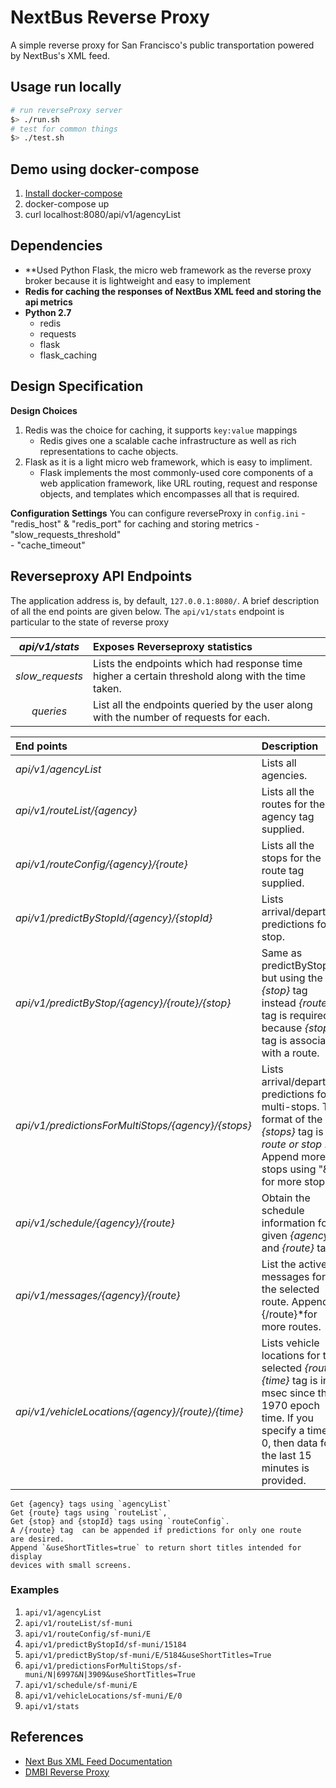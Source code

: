 NextBus Reverse Proxy
===

A simple reverse proxy for San Francisco's public transportation powered by NextBus's XML feed.   


## Usage run locally 

```bash
# run reverseProxy server
$> ./run.sh
# test for common things 
$> ./test.sh
```

## Demo using docker-compose 
1. [Install docker-compose](https://docs.docker.com/v1.5/compose/install/)
2. docker-compose up 
3. curl localhost:8080/api/v1/agencyList

## Dependencies
- **Used Python Flask, the micro web framework as the reverse proxy broker because it is lightweight and easy to implement
- **Redis for caching the responses of NextBus XML feed and storing the api metrics** 
- **Python 2.7**
	- redis
	- requests
	- flask 
	- flask_caching

## Design Specification

**Design Choices**
1. Redis was the choice for caching, it supports `key:value` mappings
	* Redis gives one a scalable cache infrastructure as well as rich representations to cache objects.
2. Flask as it is a light micro web framework, which is easy to impliment.
	* Flask implements the most commonly-used core components of a web application framework, like URL routing, request and response objects, and templates which encompasses all that is required. 


**Configuration Settings**
You can configure reverseProxy in  `config.ini`
	- "redis_host" & "redis_port" for caching and storing metrics 
	- "slow_requests_threshold"  
	- "cache_timeout" 

## Reverseproxy API Endpoints 

The application address is, by default, `127.0.0.1:8080/`. A brief description of all the end points are given below. 
The `api/v1/stats` endpoint is particular to the state of reverse proxy

|*api/v1/stats*| Exposes Reverseproxy statistics |
|:---:|:---|
|*slow_requests*| Lists the endpoints which had response time higher a certain threshold along with the time taken.|
|*queries*|List all the endpoints queried by the user along with the number of requests for each.|

|End points| Description | 
|:---|:---|
|*api/v1/agencyList*| Lists all agencies.|
|*api/v1/routeList/{agency}*| Lists all the routes for the agency tag supplied.
|*api/v1/routeConfig/{agency}/{route}*| Lists all the stops for the route tag supplied.
|*api/v1/predictByStopId/{agency}/{stopId}*| Lists arrival/departure predictions for a stop.|
|*api/v1/predictByStop/{agency}/{route}/{stop}*| Same as predictByStopId but using the *{stop}* tag instead *{route}* tag is required because *{stop}* tag is associated with a route.  
|*api/v1/predictionsForMultiStops/{agency}/{stops}*| Lists arrival/departure predictions for multi-stops. The format of the *{stops}* tag is *route or stop* . Append more stops using "&" for more stops .|
|*api/v1/schedule/{agency}/{route}*| Obtain the schedule information for a given *{agency}* and *{route}* tags
|*api/v1/messages/{agency}/{route}*| List the active messages for the selected route. Append *{/route}*for more routes.
|*api/v1/vehicleLocations/{agency}/{route}/{time}*| Lists vehicle locations for the selected *{route}*. *{time}* tag is in msec since the 1970 epoch time. If you specify a time of 0, then data for the last 15 minutes is provided.

	Get {agency} tags using `agencyList`
	Get {route} tags using `routeList`, 
    Get {stop} and {stopId} tags using `routeConfig`.
    A /{route} tag  can be appended if predictions for only one route 
    are desired.
    Append `&useShortTitles=true` to return short titles intended for display
    devices with small screens.

### Examples
   
1. `api/v1/agencyList`
2. `api/v1/routeList/sf-muni`
2. `api/v1/routeConfig/sf-muni/E`
3. `api/v1/predictByStopId/sf-muni/15184`
4. `api/v1/predictByStop/sf-muni/E/5184&useShortTitles=True`
5. `api/v1/predictionsForMultiStops/sf-muni/N|6997&N|3909&useShortTitles=True`		
6. `api/v1/schedule/sf-muni/E`
7. `api/v1/vehicleLocations/sf-muni/E/0`
8. `api/v1/stats`
   

## References 
- [Next Bus XML Feed Documentation](http://www.nextbus.com/xmlFeedDocs/NextBusXMLFeed.pdf)
- [DMBI Reverse Proxy](https://github.com/dmbi/NextBus-Reverse-Proxy) 
